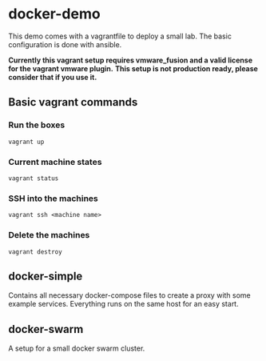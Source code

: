 # docker-demo
This demo comes with a vagrantfile to deploy a small lab. The basic configuration is done with ansible.

**Currently this vagrant setup requires vmware_fusion and a valid license for the vagrant vmware plugin.**
**This setup is not production ready, please consider that if you use it.**

## Basic vagrant commands
### Run the boxes
```
vagrant up
```

### Current machine states
```
vagrant status
```

### SSH into the machines
```
vagrant ssh <machine name>
```

### Delete the machines
```
vagrant destroy
```
 

## docker-simple
Contains all necessary docker-compose files to create a proxy with some example services. Everything runs on the same host for an easy start.

## docker-swarm
A setup for a small docker swarm cluster.

